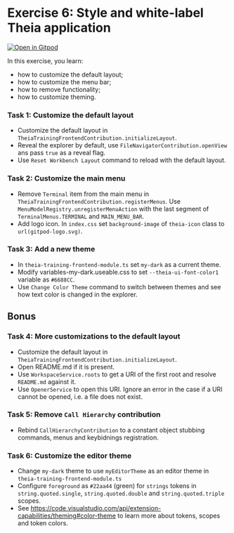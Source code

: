 # Exercise 6: Style and white-label Theia application

[![Open in Gitpod](https://gitpod.io/button/open-in-gitpod.svg)](https://gitpod.io#https://github.com/akosyakov/theia-training/tree/exercise-6)

In this exercise, you learn:
- how to customize the default layout;
- how to customize the menu bar;
- how to remove functionality;
- how to customize theming.

### Task 1: Customize the default layout
- Customize the default layout in `TheiaTrainingFrontendContribution.initializeLayout`.
- Reveal the explorer by default, use `FileNavigatorContribution.openView` ans pass `true` as a reveal flag.
- Use `Reset Workbench Layout` command to reload with the default layout.

### Task 2: Customize the main menu
- Remove `Terminal` item from the main menu in `TheiaTrainingFrontendContribution.registerMenus`.
Use `MenuModelRegistry.unregisterMenuAction` with the last segment of `TerminalMenus.TERMINAL` and `MAIN_MENU_BAR`.
- Add logo icon. In `index.css` set `background-image` of `theia-icon` class to `url(gitpod-logo.svg)`.

### Task 3: Add a new theme
- In `theia-training-frontend-module.ts` set `my-dark` as a current theme.
- Modify variables-my-dark.useable.css to set `--theia-ui-font-color1` variable as `#6688CC`.
- Use `Change Color Theme` command to switch between themes and see how text color is changed in the explorer.

## Bonus

### Task 4: More customizations to the default layout
- Customize the default layout in `TheiaTrainingFrontendContribution.initializeLayout`.
- Open README.md if it is present.
- Use `WorkspaceService.roots` to get a URI of the first root and resolve `README.md` against it.
- Use `OpenerService` to open this URI. Ignore an error in the case if a URI cannot be opened, i.e. a file does not exist.

### Task 5: Remove `Call Hierarchy` contribution
- Rebind `CallHierarchyContribution` to a constant object stubbing commands, menus and keybidnings registration.

### Task 6: Customize the editor theme
- Change `my-dark` theme to use `myEditorTheme` as an editor theme in `theia-training-frontend-module.ts`
- Configure `foreground` as `#22aa44` (green) for `strings` tokens in `string.quoted.single`, `string.quoted.double` and `string.quoted.triple` scopes.
- See https://code.visualstudio.com/api/extension-capabilities/theming#color-theme to learn more about tokens, scopes and token colors.
